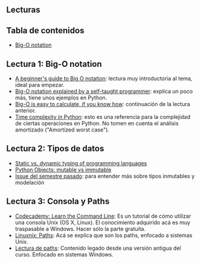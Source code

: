 ## Lecturas

## Tabla de contenidos
* [Big-O notation](#Lectura-1:-Big-O-notation)


## Lectura 1:  Big-O notation

- [A beginner's guide to Big O notation](https://rob-bell.net/2009/06/a-beginners-guide-to-big-o-notation/): lectura muy introductoria al tema, ideal para empezar.
- [Big-O notation explained by a self-taught programmer](https://justin.abrah.ms/computer-science/big-o-notation-explained.html): explica un poco más, tiene unos ejemplos en Python.
- [Big-O is easy to calculate, if you know how](https://justin.abrah.ms/computer-science/how-to-calculate-big-o.html): continuación de la lectura anterior.
- [Time complexity in Python](https://wiki.python.org/moin/TimeComplexity): esto es una referencia para la complejidad de ciertas operaciones en Python. No tomen en cuenta el análisis amortizado ("Amortized worst case").


## Lectura 2: Tipos de datos
- [Static vs. dynamic typing of programming languages](https://pythonconquerstheuniverse.wordpress.com/2009/10/03/static-vs-dynamic-typing-of-programming-languages/)
- [Python Objects: mutable vs immutable](https://codehabitude.com/2013/12/24/python-objects-mutable-vs-immutable/)
- [Issue del semestre pasado](https://github.com/IIC2233-2016-1/syllabus/issues/481): para entender más sobre tipos inmutables y modelación


## Lectura 3: Consola y Paths

- [Codecademy: Learn the Command Line](https://www.codecademy.com/learn/learn-the-command-line): Es un tutorial de cómo utilizar una consola Unix (OS X, Linux). El conocimiento adquirido acá es muy traspasable a Windows. Hacer sólo la parte gratuita.
- [Linuxnix: Paths](http://www.linuxnix.com/abslute-path-vs-relative-path-in-linuxunix/): Acá se explica que son los paths, enfocado a sistemas Unix.
- [Lectura de paths](https://github.com/IIC2233-2016-1/syllabus/blob/master/Lecturas/Lectura_paths_2016-1.pdf):  Contenido legado desde una versión antigua del curso. Enfocado en sistemas Windows.